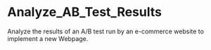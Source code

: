 # Analyze_AB_Test_Results
Analyze the results of an A/B test run by an e-commerce website to implement a new Webpage.
